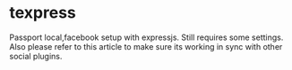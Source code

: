 # texpress
Passport local,facebook setup with expressjs. Still requires some settings. Also please refer to this article to make sure its working in sync with other social plugins.
